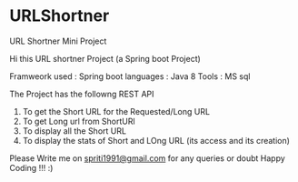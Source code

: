 # URLShortner
URL Shortner Mini Project

Hi this URL shortner Project (a Spring boot Project)

Framweork used : Spring boot 
languages : Java 8
Tools : MS sql 

The Project has the followng REST API
1) To get the Short URL for the Requested/Long URL 
2) To get Long url from ShortURl
3) To display all the Short URL
4) To display the stats of Short and LOng URL (its access and its creation)

Please Write me on spriti1991@gmail.com for any queries or doubt 
Happy Coding !!! :)
